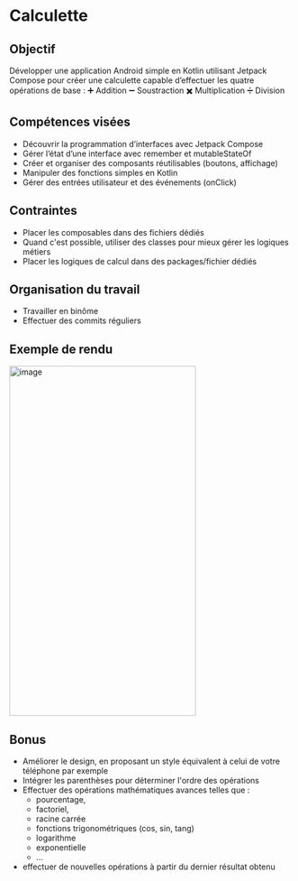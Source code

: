 # Calculette 

## Objectif

Développer une application Android simple en Kotlin utilisant Jetpack Compose pour créer une calculette capable d’effectuer les quatre opérations de base :
➕ Addition
➖ Soustraction
✖️ Multiplication
➗ Division


## Compétences visées
- Découvrir la programmation d’interfaces avec Jetpack Compose
- Gérer l’état d’une interface avec remember et mutableStateOf
- Créer et organiser des composants réutilisables (boutons, affichage)
- Manipuler des fonctions simples en Kotlin
- Gérer des entrées utilisateur et des événements (onClick)

## Contraintes 
- Placer les composables dans des fichiers dédiés
- Quand c'est possible, utiliser des classes pour mieux gérer les logiques métiers
- Placer les logiques de calcul dans des packages/fichier dédiés

 ## Organisation du travail 
 - Travailler en binôme
 - Effectuer des commits réguliers 


## Exemple de rendu 
<img width="331" height="620" alt="image" src="https://github.com/user-attachments/assets/f811eeb1-ab5b-4341-af59-3cc32893225a" />

## Bonus
- Améliorer le design, en proposant un style équivalent à celui de votre téléphone par exemple
- Intégrer les parenthèses pour déterminer l'ordre des opérations
- Effectuer des opérations mathématiques avances telles que :
    - pourcentage,
    - factoriel,
    - racine carrée
    - fonctions trigonométriques (cos, sin, tang)
    - logarithme
    - exponentielle
    - ...
- effectuer de nouvelles opérations à partir du dernier résultat obtenu
